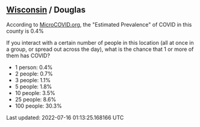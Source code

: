 
## [Wisconsin](/united-states/wisconsin) / Douglas

According to [MicroCOVID.org](http://microcovid.org),
the "Estimated Prevalence" of COVID in this county is 0.4%

If you interact with a certain number of people in this location
(all at once in a group, or spread out across the day), what is the chance that
1 or more of them has COVID?

- 1 person: 0.4%
- 2 people: 0.7%
- 3 people: 1.1%
- 5 people: 1.8%
- 10 people: 3.5%
- 25 people: 8.6%
- 100 people: 30.3%

Last updated: 2022-07-16 01:13:25.168166 UTC
